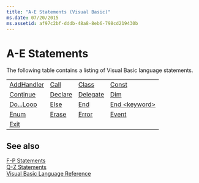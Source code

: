 ```yaml
---
title: "A-E Statements (Visual Basic)"
ms.date: 07/20/2015
ms.assetid: af97c2bf-dddb-48a8-8eb6-798cd219430b
---
```

# A-E Statements
The following table contains a listing of Visual Basic language statements.  
  
|||||  
|---|---|---|---|  
|[AddHandler](../../../visual-basic/language-reference/statements/addhandler-statement.md)|[Call](../../../visual-basic/language-reference/statements/call-statement.md)|[Class](../../../visual-basic/language-reference/statements/class-statement.md)|[Const](../../../visual-basic/language-reference/statements/const-statement.md)|  
|[Continue](../../../visual-basic/language-reference/statements/continue-statement.md)|[Declare](../../../visual-basic/language-reference/statements/declare-statement.md)|[Delegate](../../../visual-basic/language-reference/statements/delegate-statement.md)|[Dim](../../../visual-basic/language-reference/statements/dim-statement.md)|  
|[Do...Loop](../../../visual-basic/language-reference/statements/do-loop-statement.md)|[Else](../../../visual-basic/language-reference/statements/else-statement.md)|[End](../../../visual-basic/language-reference/statements/end-statement.md)|[End \<keyword>](../../../visual-basic/language-reference/statements/end-keyword-statement.md)|  
|[Enum](../../../visual-basic/language-reference/statements/enum-statement.md)|[Erase](../../../visual-basic/language-reference/statements/erase-statement.md)|[Error](../../../visual-basic/language-reference/statements/error-statement.md)|[Event](../../../visual-basic/language-reference/statements/event-statement.md)|  
|[Exit](../../../visual-basic/language-reference/statements/exit-statement.md)||||  
  
## See also
 [F-P Statements](../../../visual-basic/language-reference/statements/f-p-statements.md)  
 [Q-Z Statements](../../../visual-basic/language-reference/statements/q-z-statements.md)  
 [Visual Basic Language Reference](../../../visual-basic/language-reference/index.md)
